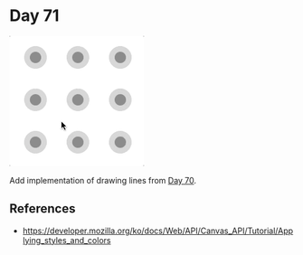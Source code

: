 # Day 71

![Preview image](sample.gif)

Add implementation of drawing lines from [Day 70](../070).

## References

* https://developer.mozilla.org/ko/docs/Web/API/Canvas_API/Tutorial/Applying_styles_and_colors

